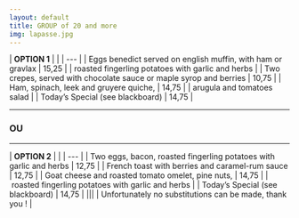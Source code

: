 ```yaml
---
layout: default
title: GROUP of 20 and more
img: lapasse.jpg
---
```


| **OPTION 1** | |
| --- |
| Eggs benedict served on english muffin, with ham or gravlax | 15,25 |
| roasted fingerling potatoes with garlic and herbs |
| Two crepes, served with chocolate sauce or maple syrop and berries | 10,75 |
| Ham, spinach, leek and gruyere quiche, | 14,75 |
| arugula and tomatoes salad |
| Today’s Special (see blackboard) | 14,75 |

---

### OU

---

| **OPTION 2** | |
| --- |
| Two eggs, bacon, roasted fingerling potatoes with garlic and herbs | 12,75 |
| French toast with berries and caramel-rum sauce | 12,75 |
| Goat cheese and roasted tomato omelet, pine nuts, | 14,75 |
|  roasted fingerling potatoes with garlic and herbs |
| Today’s Special (see blackboard) | 14,75 |
|||
| Unfortunately no substitutions can be made, thank you ! |